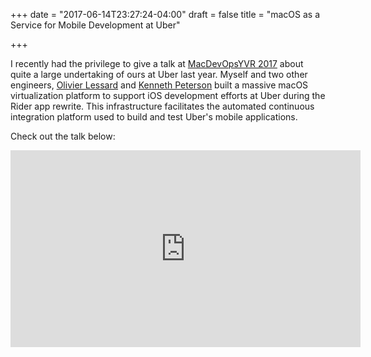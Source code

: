 +++
date = "2017-06-14T23:27:24-04:00"
draft = false
title = "macOS as a Service for Mobile Development at Uber"

+++

I recently had the privilege to give a talk at [MacDevOpsYVR 2017](https://macdevops.ca) about quite a large undertaking of ours at Uber last year. Myself and two other engineers, [Olivier Lessard](https://www.linkedin.com/in/olivier-lessard-96855235/) and [Kenneth Peterson](https://www.linkedin.com/in/kenneth-peterson-06a80a56/) built a massive macOS virtualization platform to support iOS development efforts at Uber during the Rider app rewrite. This infrastructure facilitates the automated continuous integration platform used to build and test Uber's mobile applications.

Check out the talk below:

<iframe width="560" height="315" src="https://www.youtube.com/embed/gjbwu8Iu3Xs" frameborder="0" allowfullscreen></iframe>
